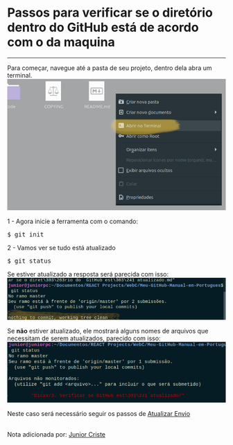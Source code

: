 # Passos para verificar se o diretório dentro do GitHub está de acordo com o da maquina

<hr />

Para começar, navegue até a pasta de seu projeto, dentro dela abra um terminal.
<img src="https://github.com/JuniorCriste/Meu-GitHub-Manual-em-Portugues/blob/master/assets/abrir_no_terminal.png?raw=true">

1 - Agora inicie a ferramenta com o comando:

<pre>$ git init</pre>


2 - Vamos ver se tudo está atualizado

<pre>$ git status</pre>


Se estiver atualizado a resposta será parecida com isso:
<img src="https://github.com/JuniorCriste/Meu-GitHub-Manual-em-Portugues/blob/master/assets/status_msg_2.png?raw=true">


Se <b>não</b> estiver atualizado, ele mostrará alguns nomes de arquivos que necessitam de serem atualizados, parecido com isso:
<img src="https://github.com/JuniorCriste/Meu-GitHub-Manual-em-Portugues/blob/master/assets/status_msg.png?raw=true">


Neste caso será necessário seguir os passos de  <a href="https://github.com/JuniorCriste/Meu-GitHub-Manual-em-Portugues/tree/master/Dicas/2.%20Atualizar%20Envio">Atualizar Envio</a>





<br />
Nota adicionada por: <a href="http://www.github.com/JuniorCriste"> Junior Criste</a>

